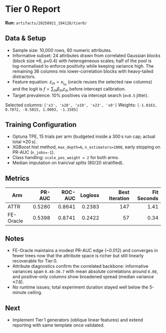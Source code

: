 # Tier 0 Report

**Run:** `artifacts/20250921_194128/tier0/`

## Data & Setup
- Sample size: 10,000 rows, 60 numeric attributes.
- Informative subset: 24 attributes drawn from correlated Gaussian blocks (block size ≈6, ρ≈0.4) with heterogeneous scales; half of the pool is log-normalised to enforce positivity while keeping variance high. The remaining 36 columns mix lower-correlation blocks with heavy-tailed distractors.
- Feature equation: $z_m = x_{i_m}$ (oracle reuses the selected raw columns) and the logit is $f = \sum_{m} \beta_m z_m$ before intercept calibration.
- Target prevalence: 10% positives via intercept search (`σ=0.5` jitter).

Selected columns: `['x3', 'x20', 'x19', 'x23', 'x9']`
Weights: `[-1.0163, 0.7872, -0.5815, 1.0093, -1.1585]`

## Training Configuration
- Optuna TPE, 15 trials per arm (budgeted inside a 300 s run cap; actual total ≈20 s).
- XGBoost hist method, `max_depth=6`, `n_estimators=1000`, early stopping on PR-AUC (`n_jobs=-1`).
- Class handling: `scale_pos_weight = 2` for both arms.
- Median imputation on train/val splits (80/20 stratified).

## Metrics

| Arm        | PR-AUC | ROC-AUC | Logloss | Best Iteration | Fit Seconds |
|------------|-------:|--------:|--------:|---------------:|------------:|
| ATTR       | 0.5280 | 0.8641  | 0.2383  | 147            | 1.41        |
| FE-Oracle  | 0.5398 | 0.8741  | 0.2422  | 57             | 0.34        |

## Notes
- FE-Oracle maintains a modest PR-AUC edge (~0.012) and converges in fewer trees now that the attribute space is richer but still linearly recoverable for Tier 0.
- Attribute diagnostics confirm the correlated backbone: informative variances span `0.48–30.7` with mean absolute correlations around `0.08`, and positive-only columns show broadened spread (median variance ≈7.8).
- No runtime issues; total experiment duration stayed well below the 5-minute ceiling.

## Next
- Implement Tier 1 generators (oblique linear features) and extend reporting with same template once validated.
